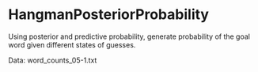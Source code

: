 # HangmanPosteriorProbability
Using posterior and predictive probability, generate probability of the goal word given different states of guesses.

Data: word_counts_05-1.txt
